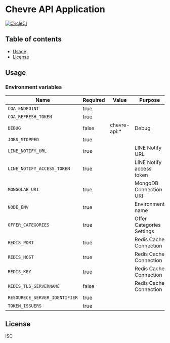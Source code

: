 # Chevre API Application

[![CircleCI](https://circleci.com/gh/chevre-jp/api.svg?style=svg)](https://circleci.com/gh/chevre-jp/api)

## Table of contents

* [Usage](#usage)
* [License](#license)

## Usage

### Environment variables

| Name                          | Required | Value        | Purpose                   |
| ----------------------------- | -------- | ------------ | ------------------------- |
| `COA_ENDPOINT`                | true     |              |                           |
| `COA_REFRESH_TOKEN`           | true     |              |                           |
| `DEBUG`                       | false    | chevre-api:* | Debug                     |
| `JOBS_STOPPED`                | true     |              |                           |
| `LINE_NOTIFY_URL`             | true     |              | LINE Notify URL           |
| `LINE_NOTIFY_ACCESS_TOKEN`    | true     |              | LINE Notify access token  |
| `MONGOLAB_URI`                | true     |              | MongoDB Connection URI    |
| `NODE_ENV`                    | true     |              | Environment name          |
| `OFFER_CATEGORIES`            | true     |              | Offer Categories Settings |
| `REDIS_PORT`                  | true     |              | Redis Cache Connection    |
| `REDIS_HOST`                  | true     |              | Redis Cache Connection    |
| `REDIS_KEY`                   | true     |              | Redis Cache Connection    |
| `REDIS_TLS_SERVERNAME`        | false    |              | Redis Cache Connection    |
| `RESOURECE_SERVER_IDENTIFIER` | true     |              |                           |
| `TOKEN_ISSUERS`               | true     |              |                           |

## License

ISC

